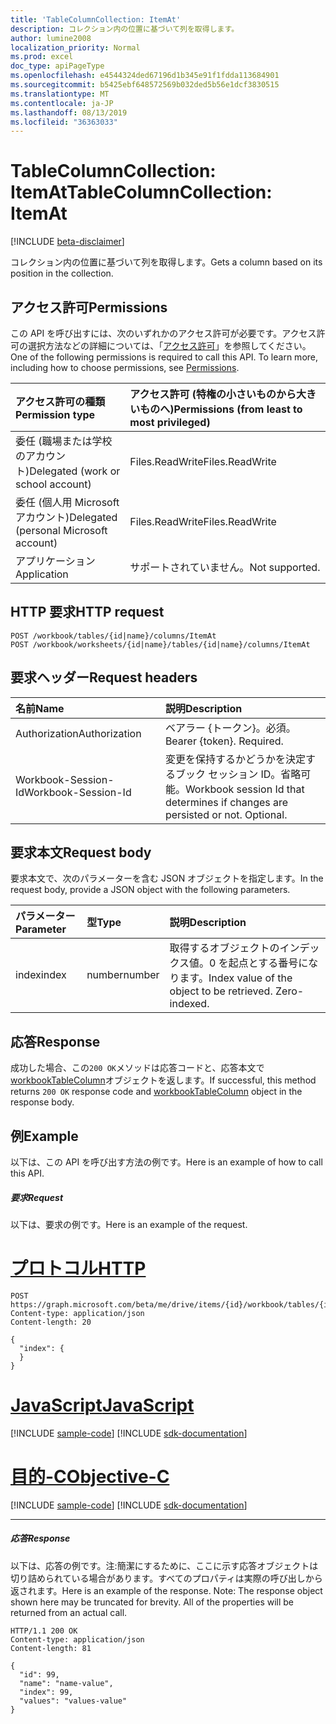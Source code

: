 ```yaml
---
title: 'TableColumnCollection: ItemAt'
description: コレクション内の位置に基づいて列を取得します。
author: lumine2008
localization_priority: Normal
ms.prod: excel
doc_type: apiPageType
ms.openlocfilehash: e4544324ded67196d1b345e91f1fdda113684901
ms.sourcegitcommit: b5425ebf648572569b032ded5b56e1dcf3830515
ms.translationtype: MT
ms.contentlocale: ja-JP
ms.lasthandoff: 08/13/2019
ms.locfileid: "36363033"
---
```

# <a name="tablecolumncollection-itemat"></a><span data-ttu-id="f0901-103">TableColumnCollection: ItemAt</span><span class="sxs-lookup"><span data-stu-id="f0901-103">TableColumnCollection: ItemAt</span></span>

[!INCLUDE [beta-disclaimer](../../includes/beta-disclaimer.md)]

<span data-ttu-id="f0901-104">コレクション内の位置に基づいて列を取得します。</span><span class="sxs-lookup"><span data-stu-id="f0901-104">Gets a column based on its position in the collection.</span></span>
## <a name="permissions"></a><span data-ttu-id="f0901-105">アクセス許可</span><span class="sxs-lookup"><span data-stu-id="f0901-105">Permissions</span></span>
<span data-ttu-id="f0901-p101">この API を呼び出すには、次のいずれかのアクセス許可が必要です。アクセス許可の選択方法などの詳細については、「[アクセス許可](/graph/permissions-reference)」を参照してください。</span><span class="sxs-lookup"><span data-stu-id="f0901-p101">One of the following permissions is required to call this API. To learn more, including how to choose permissions, see [Permissions](/graph/permissions-reference).</span></span>

|<span data-ttu-id="f0901-108">アクセス許可の種類</span><span class="sxs-lookup"><span data-stu-id="f0901-108">Permission type</span></span>      | <span data-ttu-id="f0901-109">アクセス許可 (特権の小さいものから大きいものへ)</span><span class="sxs-lookup"><span data-stu-id="f0901-109">Permissions (from least to most privileged)</span></span>              |
|:--------------------|:---------------------------------------------------------|
|<span data-ttu-id="f0901-110">委任 (職場または学校のアカウント)</span><span class="sxs-lookup"><span data-stu-id="f0901-110">Delegated (work or school account)</span></span> | <span data-ttu-id="f0901-111">Files.ReadWrite</span><span class="sxs-lookup"><span data-stu-id="f0901-111">Files.ReadWrite</span></span>    |
|<span data-ttu-id="f0901-112">委任 (個人用 Microsoft アカウント)</span><span class="sxs-lookup"><span data-stu-id="f0901-112">Delegated (personal Microsoft account)</span></span> | <span data-ttu-id="f0901-113">Files.ReadWrite</span><span class="sxs-lookup"><span data-stu-id="f0901-113">Files.ReadWrite</span></span>    |
|<span data-ttu-id="f0901-114">アプリケーション</span><span class="sxs-lookup"><span data-stu-id="f0901-114">Application</span></span> | <span data-ttu-id="f0901-115">サポートされていません。</span><span class="sxs-lookup"><span data-stu-id="f0901-115">Not supported.</span></span> |

## <a name="http-request"></a><span data-ttu-id="f0901-116">HTTP 要求</span><span class="sxs-lookup"><span data-stu-id="f0901-116">HTTP request</span></span>
<!-- { "blockType": "ignored" } -->
```http
POST /workbook/tables/{id|name}/columns/ItemAt
POST /workbook/worksheets/{id|name}/tables/{id|name}/columns/ItemAt

```
## <a name="request-headers"></a><span data-ttu-id="f0901-117">要求ヘッダー</span><span class="sxs-lookup"><span data-stu-id="f0901-117">Request headers</span></span>
| <span data-ttu-id="f0901-118">名前</span><span class="sxs-lookup"><span data-stu-id="f0901-118">Name</span></span>       | <span data-ttu-id="f0901-119">説明</span><span class="sxs-lookup"><span data-stu-id="f0901-119">Description</span></span>|
|:---------------|:----------|
| <span data-ttu-id="f0901-120">Authorization</span><span class="sxs-lookup"><span data-stu-id="f0901-120">Authorization</span></span>  | <span data-ttu-id="f0901-p102">ベアラー {トークン}。必須。</span><span class="sxs-lookup"><span data-stu-id="f0901-p102">Bearer {token}. Required.</span></span> |
| <span data-ttu-id="f0901-123">Workbook-Session-Id</span><span class="sxs-lookup"><span data-stu-id="f0901-123">Workbook-Session-Id</span></span>  | <span data-ttu-id="f0901-p103">変更を保持するかどうかを決定するブック セッション ID。省略可能。</span><span class="sxs-lookup"><span data-stu-id="f0901-p103">Workbook session Id that determines if changes are persisted or not. Optional.</span></span>|

## <a name="request-body"></a><span data-ttu-id="f0901-126">要求本文</span><span class="sxs-lookup"><span data-stu-id="f0901-126">Request body</span></span>
<span data-ttu-id="f0901-127">要求本文で、次のパラメーターを含む JSON オブジェクトを指定します。</span><span class="sxs-lookup"><span data-stu-id="f0901-127">In the request body, provide a JSON object with the following parameters.</span></span>

| <span data-ttu-id="f0901-128">パラメーター</span><span class="sxs-lookup"><span data-stu-id="f0901-128">Parameter</span></span>    | <span data-ttu-id="f0901-129">型</span><span class="sxs-lookup"><span data-stu-id="f0901-129">Type</span></span>   |<span data-ttu-id="f0901-130">説明</span><span class="sxs-lookup"><span data-stu-id="f0901-130">Description</span></span>|
|:---------------|:--------|:----------|
|<span data-ttu-id="f0901-131">index</span><span class="sxs-lookup"><span data-stu-id="f0901-131">index</span></span>|<span data-ttu-id="f0901-132">number</span><span class="sxs-lookup"><span data-stu-id="f0901-132">number</span></span>|<span data-ttu-id="f0901-p104">取得するオブジェクトのインデックス値。0 を起点とする番号になります。</span><span class="sxs-lookup"><span data-stu-id="f0901-p104">Index value of the object to be retrieved. Zero-indexed.</span></span>|

## <a name="response"></a><span data-ttu-id="f0901-135">応答</span><span class="sxs-lookup"><span data-stu-id="f0901-135">Response</span></span>

<span data-ttu-id="f0901-136">成功した場合、この`200 OK`メソッドは応答コードと、応答本文で[workbookTableColumn](../resources/workbooktablecolumn.md)オブジェクトを返します。</span><span class="sxs-lookup"><span data-stu-id="f0901-136">If successful, this method returns `200 OK` response code and [workbookTableColumn](../resources/workbooktablecolumn.md) object in the response body.</span></span>

## <a name="example"></a><span data-ttu-id="f0901-137">例</span><span class="sxs-lookup"><span data-stu-id="f0901-137">Example</span></span>
<span data-ttu-id="f0901-138">以下は、この API を呼び出す方法の例です。</span><span class="sxs-lookup"><span data-stu-id="f0901-138">Here is an example of how to call this API.</span></span>
##### <a name="request"></a><span data-ttu-id="f0901-139">要求</span><span class="sxs-lookup"><span data-stu-id="f0901-139">Request</span></span>
<span data-ttu-id="f0901-140">以下は、要求の例です。</span><span class="sxs-lookup"><span data-stu-id="f0901-140">Here is an example of the request.</span></span>

# <a name="httptabhttp"></a>[<span data-ttu-id="f0901-141">プロトコル</span><span class="sxs-lookup"><span data-stu-id="f0901-141">HTTP</span></span>](#tab/http)
<!-- {
  "blockType": "request",
  "name": "tablecolumncollection_itemat"
}-->
```http
POST https://graph.microsoft.com/beta/me/drive/items/{id}/workbook/tables/{id|name}/columns/ItemAt
Content-type: application/json
Content-length: 20

{
  "index": {
  }
}
```
# <a name="javascripttabjavascript"></a>[<span data-ttu-id="f0901-142">JavaScript</span><span class="sxs-lookup"><span data-stu-id="f0901-142">JavaScript</span></span>](#tab/javascript)
[!INCLUDE [sample-code](../includes/snippets/javascript/tablecolumncollection-itemat-javascript-snippets.md)]
[!INCLUDE [sdk-documentation](../includes/snippets/snippets-sdk-documentation-link.md)]

# <a name="objective-ctabobjc"></a>[<span data-ttu-id="f0901-143">目的-C</span><span class="sxs-lookup"><span data-stu-id="f0901-143">Objective-C</span></span>](#tab/objc)
[!INCLUDE [sample-code](../includes/snippets/objc/tablecolumncollection-itemat-objc-snippets.md)]
[!INCLUDE [sdk-documentation](../includes/snippets/snippets-sdk-documentation-link.md)]

---


##### <a name="response"></a><span data-ttu-id="f0901-144">応答</span><span class="sxs-lookup"><span data-stu-id="f0901-144">Response</span></span>
<span data-ttu-id="f0901-p105">以下は、応答の例です。注:簡潔にするために、ここに示す応答オブジェクトは切り詰められている場合があります。すべてのプロパティは実際の呼び出しから返されます。</span><span class="sxs-lookup"><span data-stu-id="f0901-p105">Here is an example of the response. Note: The response object shown here may be truncated for brevity. All of the properties will be returned from an actual call.</span></span>
<!-- {
  "blockType": "response",
  "truncated": true,
  "@odata.type": "microsoft.graph.workbookTableColumn"
} -->
```http
HTTP/1.1 200 OK
Content-type: application/json
Content-length: 81

{
  "id": 99,
  "name": "name-value",
  "index": 99,
  "values": "values-value"
}
```

<!-- uuid: 8fcb5dbc-d5aa-4681-8e31-b001d5168d79
2015-10-25 14:57:30 UTC -->
<!--
{
  "type": "#page.annotation",
  "description": "TableColumnCollection: ItemAt",
  "keywords": "",
  "section": "documentation",
  "tocPath": "",
  "suppressions": [
  ]
}
-->
